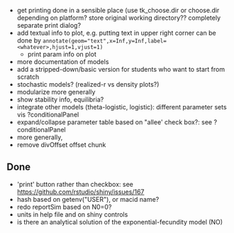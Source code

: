 * get printing done in a sensible place (use tk_choose.dir or choose.dir depending on platform?  store original working directory??  completely separate print dialog?
* add textual info to plot, e.g. putting text in upper right corner can be done by `annotate(geom="text",x=Inf,y=Inf,label=<whatever>,hjust=1,vjust=1)`
    * print param info on plot
* more documentation of models
* add a stripped-down/basic version for students who want to start from scratch
* stochastic models? (realized-r vs density plots?)
* modularize more generally
* show stability info, equilibria?
* integrate other models (theta-logistic, logistic): different parameter sets vis ?conditionalPanel
* expand/collapse parameter table based on "allee' check box?: see ?conditionalPanel
* more generally,
* remove divOffset offset chunk

## Done
* 'print' button rather than checkbox: see https://github.com/rstudio/shiny/issues/167
* hash based on getenv("USER"), or macid name?
* redo reportSim based on N0=0?
* units in help file and on shiny controls
* is there an analytical solution of the exponential-fecundity model (NO)
